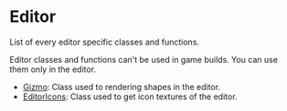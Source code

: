 # Editor

List of every editor specific classes and functions.

Editor classes and functions can't be used in game builds. You can use them only in the editor.

- [Gizmo](./gizmo.md): Class used to rendering shapes in the editor.
- [EditorIcons](./editor_icons/editor_icons.md): Class used to get icon textures of the editor.